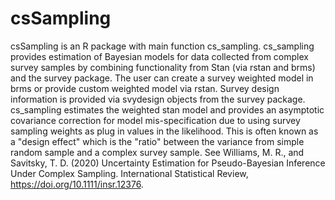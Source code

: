 # csSampling

csSampling is an R package with main function cs_sampling.
cs_sampling provides estimation of Bayesian models for data collected from complex survey samples by combining functionality from Stan (via rstan and brms) and the survey package. 
    The user can create a survey weighted model in brms or provide custom weighted model via rstan. Survey design information is provided via svydesign objects from the survey package. 
    cs_sampling estimates the weighted stan model and provides an asymptotic covariance correction for model mis-specification due to using survey sampling weights as plug in values in the likelihood. 
    This is often known as a "design effect" which is the "ratio" between the variance from simple random sample and a complex survey sample.
    See Williams, M. R., and Savitsky, T. D. (2020) Uncertainty Estimation for Pseudo-Bayesian Inference Under Complex Sampling. International Statistical Review, https://doi.org/10.1111/insr.12376.
